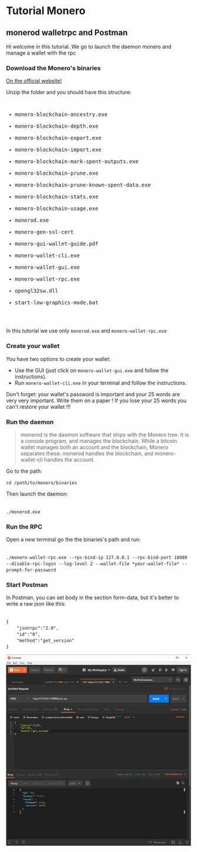 # Tutorial Monero 
## monerod walletrpc and Postman

Hi welcome in this tutorial.
We go to launch the daemon monero and manage a wallet with the rpc 

### Download the Monero's binaries

<a href="https://web.getmonero.org/downloads/" target="_blank">On the official website!</a>

Unzip the folder and you should have this structure:

<pre>
<ul>
<li>monero-blockchain-ancestry.exe</li>
<li>monero-blockchain-depth.exe</li>
<li>monero-blockchain-export.exe</li>
<li>monero-blockchain-import.exe</li>
<li>monero-blockchain-mark-spent-outputs.exe</li>
<li>monero-blockchain-prune.exe</li>
<li>monero-blockchain-prune-known-spent-data.exe</li>
<li>monero-blockchain-stats.exe</li>
<li>monero-blockchain-usage.exe</li>
<li>monerod.exe</li>
<li>monero-gen-ssl-cert</li>
<li>monero-gui-wallet-guide.pdf</li>
<li>monero-wallet-cli.exe</li>
<li>monero-wallet-gui.exe</li>
<li>monero-wallet-rpc.exe</li>
<li>opengl32sw.dll</li>
<li>start-low-graphics-mode.bat</li>
</ul>
</pre>

In this tutorial we use only ```monerod.exe``` and ```monero-wallet-rpc.exe```

### Create your wallet

You have two options to create your wallet:

* Use the GUI (just click on ```monero-wallet-gui.exe``` and follow the instructions).
* Run ```monero-wallet-cli.exe``` in your terminal and follow the instructions.

Don't forget: your wallet's password is important and your 25 words are very very important. Write them on a paper ! If you lose your 25 words you can't restore your wallet !!!

### Run the daemon

<blockquote cite="https://web.getmonero.org/resources/user-guides/vps_run_node.html">
	monerod is the daemon software that ships with the Monero tree. It is a console program, and manages the blockchain. While a bitcoin wallet manages both an account and the blockchain, Monero separates these: monerod handles the blockchain, and monero-wallet-cli handles the account.
</blockquote>

Go to the path:

<code>cd /path/to/monero/binaries</code>

Then launch the daemon:

<code>
./monerod.exe
</code>

### Run the RPC
Open a new terminal go the the binaries's path and run:

<code>
./monero-wallet-rpc.exe --rpc-bind-ip 127.0.0.1 --rpc-bind-port 18089 --disable-rpc-login --log-level 2 --wallet-file *your-wallet-file* --prompt-for-password
</code>

### Start Postman
In Postman, you can set body in the section form-data, but it's better to write a raw json like this:

<code>
{
	"jsonrpc":"2.0",
	"id":"0",
	"method":"get_version"
}
</code>


![screenshot Postman](images/screenshot.jpg)

